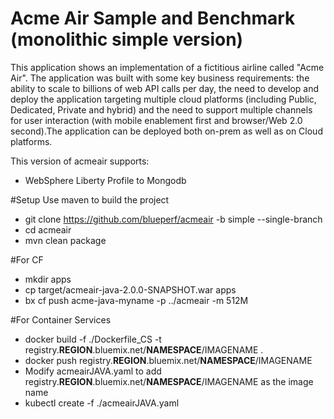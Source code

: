 # Acme Air Sample and Benchmark (monolithic simple version)

This application shows an implementation of a fictitious airline called "Acme Air".  The application was built with some key business requirements: the ability to scale to billions of web API calls per day, the need to develop and deploy the application targeting multiple cloud platforms (including Public, Dedicated, Private and hybrid) and the need to support multiple channels for user interaction (with mobile enablement first and browser/Web 2.0 second).The application can be deployed both on-prem as well as on Cloud platforms. 

This version of acmeair supports:
  - WebSphere Liberty Profile to Mongodb

#Setup
Use maven to build the project
 - git clone https://github.com/blueperf/acmeair -b simple --single-branch
 - cd acmeair
 - mvn clean package
 
#For CF
 - mkdir apps
 - cp target/acmeair-java-2.0.0-SNAPSHOT.war apps
 - bx cf push acme-java-myname -p ../acmeair -m 512M
  
#For Container Services
 - docker build -f ./Dockerfile_CS -t registry.**REGION**.bluemix.net/**NAMESPACE**/IMAGENAME .
 - docker push registry.**REGION**.bluemix.net/**NAMESPACE**/IMAGENAME
 - Modify acmeairJAVA.yaml to add registry.**REGION**.bluemix.net/**NAMESPACE**/IMAGENAME as the image name
 - kubectl create -f ./acmeairJAVA.yaml
